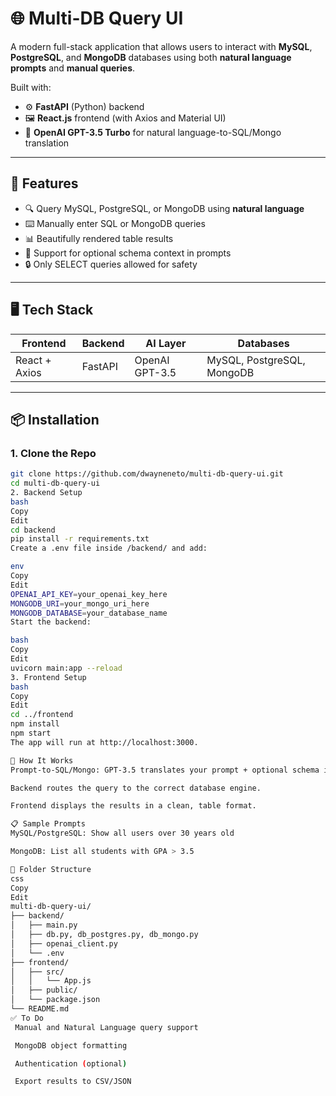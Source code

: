 # 🌐 Multi-DB Query UI

A modern full-stack application that allows users to interact with **MySQL**, **PostgreSQL**, and **MongoDB** databases using both **natural language prompts** and **manual queries**.

Built with:
- ⚙️ **FastAPI** (Python) backend
- 🖼️ **React.js** frontend (with Axios and Material UI)
- 🧠 **OpenAI GPT-3.5 Turbo** for natural language-to-SQL/Mongo translation

---

## 🚀 Features

- 🔍 Query MySQL, PostgreSQL, or MongoDB using **natural language**
- ⌨️ Manually enter SQL or MongoDB queries
- 📊 Beautifully rendered table results
- 📁 Support for optional schema context in prompts
- 🔒 Only SELECT queries allowed for safety

---

## 🖥️ Tech Stack

| Frontend     | Backend     | AI Layer    | Databases         |
|--------------|-------------|-------------|-------------------|
| React + Axios | FastAPI     | OpenAI GPT-3.5 | MySQL, PostgreSQL, MongoDB |

---

## 📦 Installation

### 1. Clone the Repo

```bash
git clone https://github.com/dwayneneto/multi-db-query-ui.git
cd multi-db-query-ui
2. Backend Setup
bash
Copy
Edit
cd backend
pip install -r requirements.txt
Create a .env file inside /backend/ and add:

env
Copy
Edit
OPENAI_API_KEY=your_openai_key_here
MONGODB_URI=your_mongo_uri_here
MONGODB_DATABASE=your_database_name
Start the backend:

bash
Copy
Edit
uvicorn main:app --reload
3. Frontend Setup
bash
Copy
Edit
cd ../frontend
npm install
npm start
The app will run at http://localhost:3000.

🧠 How It Works
Prompt-to-SQL/Mongo: GPT-3.5 translates your prompt + optional schema into a valid query.

Backend routes the query to the correct database engine.

Frontend displays the results in a clean, table format.

📋 Sample Prompts
MySQL/PostgreSQL: Show all users over 30 years old

MongoDB: List all students with GPA > 3.5

📁 Folder Structure
css
Copy
Edit
multi-db-query-ui/
├── backend/
│   ├── main.py
│   ├── db.py, db_postgres.py, db_mongo.py
│   ├── openai_client.py
│   └── .env
├── frontend/
│   ├── src/
│   │   └── App.js
│   ├── public/
│   └── package.json
└── README.md
✅ To Do
 Manual and Natural Language query support

 MongoDB object formatting

 Authentication (optional)

 Export results to CSV/JSON
